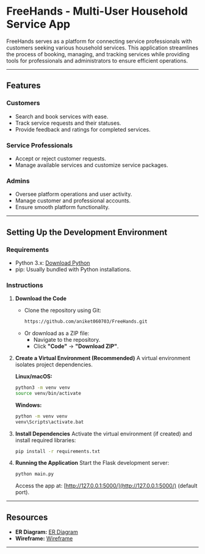 # FreeHands - Multi-User Household Service App

FreeHands serves as a platform for connecting service professionals with customers seeking various household services. This application streamlines the process of booking, managing, and tracking services while providing tools for professionals and administrators to ensure efficient operations.

---

## Features

### **Customers**

- Search and book services with ease.
- Track service requests and their statuses.
- Provide feedback and ratings for completed services.

### **Service Professionals**

- Accept or reject customer requests.
- Manage available services and customize service packages.

### **Admins**

- Oversee platform operations and user activity.
- Manage customer and professional accounts.
- Ensure smooth platform functionality.

---

## Setting Up the Development Environment

### **Requirements**

- Python 3.x: [Download Python](https://www.python.org/downloads/)
- pip: Usually bundled with Python installations.

### **Instructions**

1. **Download the Code**

   - Clone the repository using Git:
     ```bash
     https://github.com/aniket060703/FreeHands.git
     ```
   - Or download as a ZIP file:
     - Navigate to the repository.
     - Click **"Code"** → **"Download ZIP"**.

2. **Create a Virtual Environment (Recommended)**
   A virtual environment isolates project dependencies.

   **Linux/macOS:**

   ```bash
   python3 -m venv venv
   source venv/bin/activate
   ```

   **Windows:**

   ```bash
   python -m venv venv
   venv\Scripts\activate.bat
   ```

3. **Install Dependencies**
   Activate the virtual environment (if created) and install required libraries:

   ```bash
   pip install -r requirements.txt
   ```

4. **Running the Application**
   Start the Flask development server:

   ```bash
   python main.py
   ```

   Access the app at: [http://127.0.0.1:5000/](http://127.0.0.1:5000/) (default port).

---

## Resources

- **ER Diagram:** [ER Diagram](https://drive.google.com/file/d/1fbo9gQZTViTpVrwy9kKRJLDOt-7Uy6Oh/view?usp=drive_link)
- **Wireframe:** [Wireframe](https://drive.google.com/file/d/1ob2HqtujsiZ5lLpvhdBY0kNT_2wG_X5w/view?usp=drive_link)

---
